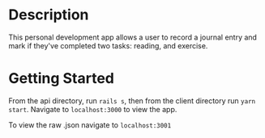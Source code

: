 # Description

This personal development app allows a user to record a journal entry and mark if they've completed two tasks: reading, and exercise.


# Getting Started

From the api directory, run `rails s`, then from the client directory run `yarn start`. Navigate to `localhost:3000` to view the app.

To view the raw .json navigate to `localhost:3001`

